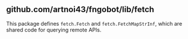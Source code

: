 ## github.com/artnoi43/fngobot/lib/fetch
This package defines `fetch.Fetch` and `fetch.FetchMapStrInf`, which are shared code for querying remote APIs.